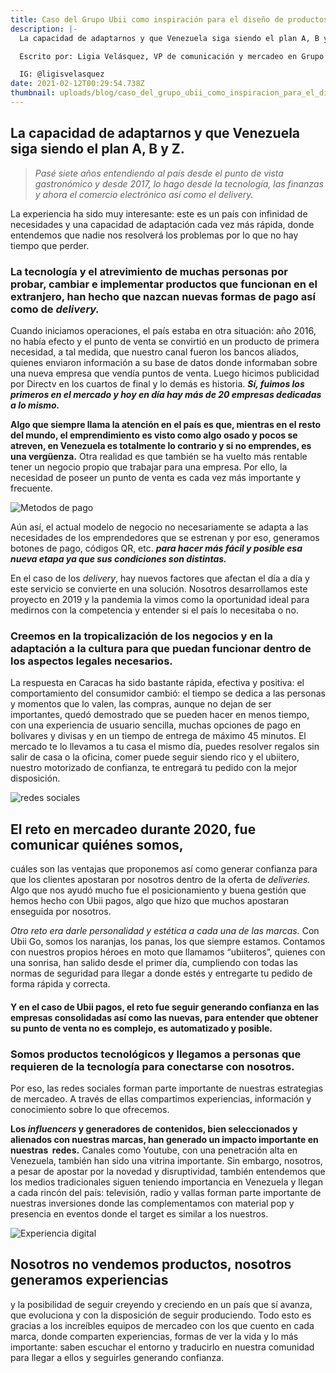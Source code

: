 ```yaml
---
title: Caso del Grupo Ubii como inspiración para el diseño de productos exitosos.
description: |-
  La capacidad de adaptarnos y que Venezuela siga siendo el plan A, B y Z.

  Escrito por: Ligia Velásquez, VP de comunicación y mercadeo en Grupo Ubii.

  IG: @ligisvelasquez
date: 2021-02-12T00:29:54.738Z
thumbnail: uploads/blog/caso_del_grupo_ubii_como_inspiracion_para_el_diseno_de_productos_exitosos-/miniatura.png
---
```

## La capacidad de adaptarnos y que Venezuela siga siendo el plan A, B y Z.

> *Pasé siete años entendiendo al país desde el punto de vista gastronómico y desde 2017, lo hago desde la tecnología, las finanzas y ahora el comercio electrónico así como el delivery.*

La experiencia ha sido muy interesante: este es un país con infinidad de necesidades y una capacidad de adaptación cada vez más rápida, donde entendemos que nadie nos resolverá los problemas por lo que no hay tiempo que perder.

### La tecnología y el atrevimiento de muchas personas por probar, cambiar e implementar productos que funcionan en el extranjero, **han hecho que nazcan nuevas formas de pago así como de *delivery.***

Cuando iniciamos operaciones, el país estaba en otra situación: año 2016, no había efecto y el punto de venta se convirtió en un producto de primera necesidad, a tal medida, que nuestro canal fueron los bancos aliados, quienes enviaron información a su base de datos donde informaban sobre una nueva empresa que vendía puntos de venta. Luego hicimos publicidad por Directv en los cuartos de final y lo demás es historia. ***Sí, fuimos los primeros en el mercado y hoy en día hay más de 20 empresas dedicadas a lo mismo.***

**Algo que siempre llama la atención en el país es que, mientras en el resto del mundo, el emprendimiento es visto como algo osado y pocos se atreven, en Venezuela es totalmente lo contrario y si no emprendes, es una vergüenza.** Otra realidad es que también se ha vuelto más rentable tener un negocio propio que trabajar para una empresa. Por ello, la necesidad de poseer un punto de venta es cada vez más importante y frecuente.

![Metodos de pago](uploads/blog/la_capacidad_de_adaptarnos_y_que_venezuela_siga_siendo_el_plan_a_b_y_z/metodos-de-pago.jpg "Pago por codigo qr")

Aún así, el actual modelo de negocio no necesariamente se adapta a las necesidades de los emprendedores que se estrenan y por eso, generamos botones de pago, códigos QR, etc. ***para hacer más fácil y posible esa nueva etapa ya que sus condiciones son distintas.***

En el caso de los *delivery*, hay nuevos factores que afectan el día a día y este servicio se convierte en una solución. Nosotros desarrollamos este proyecto en 2019 y la pandemia la vimos como la oportunidad ideal para medirnos con la competencia y entender si el país lo necesitaba o no.

### **Creemos en la tropicalización de los negocios y en la adaptación a la cultura para que puedan funcionar dentro de los aspectos legales necesarios.**

La respuesta en Caracas ha sido bastante rápida, efectiva y positiva: el comportamiento del consumidor cambió: el tiempo se dedica a las personas y momentos que lo valen, las compras, aunque no dejan de ser importantes, quedó demostrado que se pueden hacer en menos tiempo, con una experiencia de usuario sencilla, muchas opciones de pago en bolívares y divisas y en un tiempo de entrega de máximo 45 minutos. El mercado te lo llevamos a tu casa el mismo día, puedes resolver regalos sin salir de casa o la oficina, comer puede seguir siendo rico y el ubiitero, nuestro motorizado de confianza, te entregará tu pedido con la mejor disposición.

![redes sociales](uploads/blog/la_capacidad_de_adaptarnos_y_que_venezuela_siga_siendo_el_plan_a_b_y_z/concepto-redes-sociales-telefono-inteligente_53876-7382.jpg "Marketing")

## El reto en mercadeo durante 2020, fue comunicar quiénes somos,

cuáles son las ventajas que proponemos así como generar confianza para que los clientes apostaran por nosotros dentro de la oferta de *deliveries.* Algo que nos ayudó mucho fue el posicionamiento y buena gestión que hemos hecho con Ubii pagos, algo que hizo que muchos apostaran enseguida por nosotros.

*Otro reto era darle personalidad y estética a cada una de las marcas.* Con Ubii Go, somos los naranjas, los panas, los que siempre estamos. Contamos con nuestros propios héroes en moto que llamamos “ubiiteros”, quienes con una sonrisa, han salido desde el primer día, cumpliendo con todas las normas de seguridad para llegar a donde estés y entregarte tu pedido de forma rápida y correcta.

#### **Y en el caso de Ubii pagos, el reto fue seguir generando confianza en las empresas consolidadas así como las nuevas, para entender que obtener su punto de venta no es complejo, es automatizado y posible.**

### Somos productos tecnológicos y llegamos a personas que requieren de la tecnología para conectarse con nosotros.

Por eso, las redes sociales forman parte importante de nuestras estrategias de mercadeo. A través de ellas compartimos experiencias, información y conocimiento sobre lo que ofrecemos.

**Los *influencers* y generadores de contenidos, bien seleccionados y alienados con nuestras marcas, han generado un impacto importante en nuestras  redes.** Canales como Youtube, con una penetración alta en Venezuela, también han sido una vitrina importante. Sin embargo, nosotros, a pesar de apostar por la novedad y disruptividad, también entendemos que los medios tradicionales siguen teniendo importancia en Venezuela y llegan a cada rincón del país: televisión, radio y vallas forman parte importante de nuestras inversiones donde las complementamos con material pop y presencia en eventos donde el target es similar a los nuestros.

![Experiencia digital](uploads/blog/la_capacidad_de_adaptarnos_y_que_venezuela_siga_siendo_el_plan_a_b_y_z/experiencias.jpg "Product design")

## Nosotros no vendemos productos, nosotros generamos experiencias

y la posibilidad de seguir creyendo y creciendo en un país que sí avanza, que evoluciona y con la disposición de seguir produciendo. Todo esto es gracias a los increíbles equipos de mercadeo con los que cuento en cada marca, donde comparten experiencias, formas de ver la vida y lo más importante: saben escuchar el entorno y traducirlo en nuestra comunidad para llegar a ellos y seguirles generando confianza.